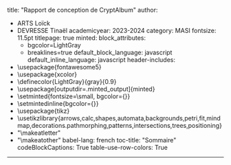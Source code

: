 title: "Rapport de conception de CryptAlbum"
author:
  - ARTS Loïck
  - DEVRESSE Tinaël
academicyear: 2023-2024
category: MASI
fontsize: 11.5pt
titlepage: true
minted:
  block_attributes:
    - bgcolor=LightGray
    - breaklines=true
  default_block_language: javascript
  default_inline_language: javascript
header-includes:
  - \usepackage{fontawesome5}
  - \usepackage{xcolor}
  - \definecolor{LightGray}{gray}{0.9}
  - \usepackage[outputdir=.minted_output]{minted}
  - \setminted{fontsize=\small, bgcolor={}}
  - \setmintedinline{bgcolor={}}
  - \usepackage{tikz}
  - \usetikzlibrary{arrows,calc,shapes,automata,backgrounds,petri,fit,mindmap,decorations.pathmorphing,patterns,intersections,trees,positioning}
  - "\\makeatletter"
  - "\\makeatother"
babel-lang: french
toc-title: "Sommaire"
codeBlockCaptions: True
table-use-row-colors: True
---
